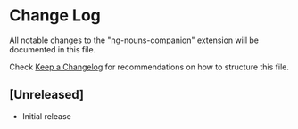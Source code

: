 # Change Log

All notable changes to the "ng-nouns-companion" extension will be documented in this file.

Check [Keep a Changelog](http://keepachangelog.com/) for recommendations on how to structure this file.

## [Unreleased]

- Initial release